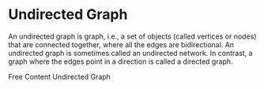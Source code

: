 # Undirected Graph

An undirected graph is graph, i.e., a set of objects (called vertices or nodes) that are connected together, where all the edges are bidirectional. An undirected graph is sometimes called an undirected network. In contrast, a graph where the edges point in a direction is called a directed graph.

<ResourceGroupTitle>Free Content</ResourceGroupTitle>
<BadgeLink colorScheme='yellow' badgeText='Read' href='https://mathinsight.org/definition/undirected_graph'>Undirected Graph</BadgeLink>
